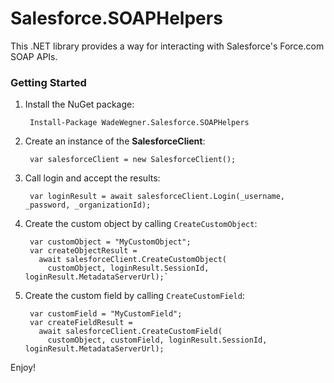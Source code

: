 # Salesforce.SOAPHelpers

This .NET library provides a way for interacting with Salesforce's Force.com SOAP APIs.

### Getting Started

1. Install the NuGet package:

        Install-Package WadeWegner.Salesforce.SOAPHelpers
        
2. Create an instance of the **SalesforceClient**:

        var salesforceClient = new SalesforceClient();

3. Call login and accept the results:

        var loginResult = await salesforceClient.Login(_username, _password, _organizationId);

3. Create the custom object by calling `CreateCustomObject`:

        var customObject = "MyCustomObject";
        var createObjectResult =
          await salesforceClient.CreateCustomObject(
            customObject, loginResult.SessionId, loginResult.MetadataServerUrl);`

4. Create the custom field by calling `CreateCustomField`:

        var customField = "MyCustomField";
        var createFieldResult =
          await salesforceClient.CreateCustomField(
            customObject, customField, loginResult.SessionId, loginResult.MetadataServerUrl);

Enjoy!
